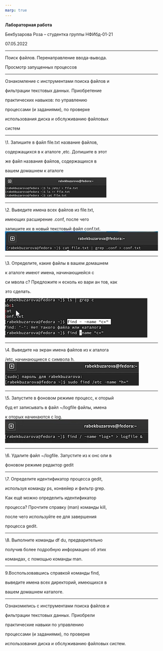 ```yaml
---
marp: true
---
```


**Лабораторная работа**

Бекбузарова Роза – студентка группы НФИбд-01-21

07.05.2022

***


Поиск файлов. Перенаправление ввода-вывода.

Просмотр запущенных процессов


---



Ознакомление с инструментами поиска файлов и

фильтрации текстовых данных. Приобретение

практических навыков: по управлению

процессами (и заданиями), по проверке

использования диска и обслуживанию файловых

систем


---


\1. Запишите в файл file.txt название файлов,

содержащихся в к аталоге ,etc. Допишите в этот

же файл названия файлов, содержащихся в

вашем домашнем к аталоге

![Screen](Screen1.jpg)


___


\2. Выведите имена всех файлов из file.txt,

имеющих расширение .conf, после чего

запишите их в новый текстовый файл conf.txt.
![Screen](Screen2.jpg)


---


\3. Определите, какие файлы в вашем домашнем

к аталоге имеют имена, начинающиейся с

си мвола с? Предложите н есколь ко вари ан тов, как

это сделать.

![Screen](Screen3.jpg)


---


\4. Выведите на экран имена файлов из к аталога

/etc, начинающиеся с символа h.
![Screen](Screen4.jpg)

---


\5. Запустите в фоновом режиме процесс, к оторый

буд ет записывать в файл ~/logfile файлы, имена

к оторых начинаются с log.
![Screen](Screen5.jpg)


---


\6. Удалите файл ~/logfile. Запустите из к онс оли в

фоновом режиме редактор gedit


---


\7. Определите идентификатор процесса gedit,

используя команду ps, конвейер и фильтр grep.

Как ещё можно определить идентификатор

процесса? Прочтите справку (man) команды kill,

после чего используйте ее для завершения

процесса gedit.


---


\8. Выполните команды df du, предварительно

получив более подробную информацию об этих

командах, с помощью команды man.


---


9.Воспользовавшись справкой команды find,

выведите имена всех директорий, имеющихся в

вашем домашнем каталоге.


---


Ознакомились с инструментами поиска файлов и

фильтрации текстовых данных. Приобрели

практические навыки по управлению

процессами (и заданиями), по проверке

использования диска и обслуживанию файловых 
систем.

